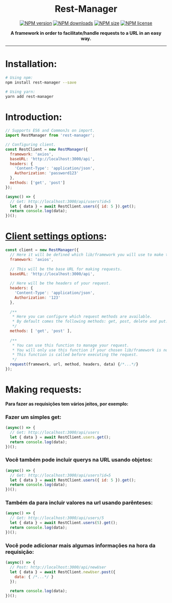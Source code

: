 <div align="center">
  <h1>Rest-Manager</h1>
  <p>
    <a href="https://www.npmjs.com/package/rest-manager"><img src="https://img.shields.io/npm/v/rest-manager?style=flat-square&maxAge=3600" alt="NPM version" /></a>
    <a href="https://www.npmjs.com/package/rest-manager"><img src="https://img.shields.io/npm/dt/rest-manager?style=flat-square&maxAge=3600" alt="NPM downloads" /></a>
    <a href="https://www.npmjs.com/package/rest-manager"><img src="https://img.shields.io/github/languages/code-size/isBucky/Rest-Manager?style=flat-square&maxAge=3600" alt="NPM size" /></a>
    <a href="https://www.npmjs.com/package/rest-manager"><img src="https://img.shields.io/npm/l/rest-manager?style=flat-square&maxAge=3600" alt="NPM license" /></a>
  </p>
  <p><strong>A framework in order to facilitate/handle requests to a URL in an easy way.</strong></p>
</div>

---

# Installation:
~~~sh
# Using npm:
npm install rest-manager --save

# Using yarn:
yarn add rest-manager
~~~

# Introduction:
~~~javascript
// Supports ES6 and CommonJs on import.
import RestManager from 'rest-manager';

// Configuring client.
const RestClient = new RestManager({
  framework: 'axios',
  baseURL: 'http://localhost:3000/api',
  headers: {
    'Content-Type': 'application/json',
    Authorization: 'password123'
  },
  methods: ['get', 'post']
});

(async() => {
  // Get: http://localhost:3000/api/users?id=5
  let { data } = await RestClient.users({ id: 5 }).get();
  return console.log(data);
})();
~~~

# [Client settings options](./index.js#L25):
~~~javascript
const client = new RestManager({
  // Here it will be defined which lib/framework you will use to make the request.
  framework: 'axios',
  
  // This will be the base URL for making requests.
  baseURL: 'http://localhost:3000/api',
  
  // Here will be the headers of your request.
  headers: {
    'Content-Type': 'application/json',
    Authorization: '123'
  },
  
  /**
   * Here you can configure which request methods are available.
   * By default comes the following methods: get, post, delete and put.
   */
  methods: [ 'get', 'post' ],
  
  /**
   * You can use this function to manage your request.
   * You will only use this function if your chosen lib/framework is not compatible with the axios or node-fetch request settings.
   * This function is called before executing the request.
   */
  request(framework, url, method, headers, data) {/*...*/}
});
~~~

# Making requests:
**Para fazer as requisições tem vários jeitos, por exemplo:**

### Fazer um simples get:
~~~javascript
(async() => {
  // Get: http://localhost:3000/api/users
  let { data } = await RestClient.users.get();
  return console.log(data);
})();
~~~

### Você também pode incluir querys na URL usando objetos:
~~~javascript
(async() => {
  // Get: http://localhost:3000/api/users?id=5
  let { data } = await RestClient.users({ id: 5 }).get();
  return console.log(data);
})();
~~~

### Também da para incluir valores na url usando parênteses:
~~~javascript
(async() => {
  // Get: http://localhost:3000/api/users/5
  let { data } = await RestClient.users(5).get();
  return console.log(data);
})();
~~~

### Você pode adicionar mais algumas informações na hora da requisição:
~~~javascript
(async() => {
  // Post: http://localhost:3000/api/newUser
  let { data } = await RestClient.newUser.post({
    data: { /*...*/ }
  });
  
  return console.log(data);
})();
~~~